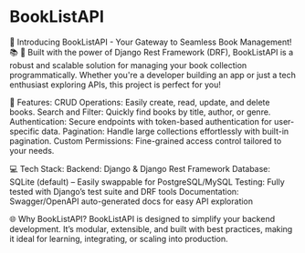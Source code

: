 # BookListAPI
🚀 Introducing BookListAPI - Your Gateway to Seamless Book Management! 📚
🔗 Built with the power of Django Rest Framework (DRF), BookListAPI is a robust and scalable solution for managing your book collection programmatically. Whether you're a developer building an app or just a tech enthusiast exploring APIs, this project is perfect for you!

🌟 Features:
CRUD Operations: Easily create, read, update, and delete books.
Search and Filter: Quickly find books by title, author, or genre.
Authentication: Secure endpoints with token-based authentication for user-specific data.
Pagination: Handle large collections effortlessly with built-in pagination.
Custom Permissions: Fine-grained access control tailored to your needs.


💻 Tech Stack:
Backend: Django & Django Rest Framework
Database: SQLite (default) – Easily swappable for PostgreSQL/MySQL
Testing: Fully tested with Django’s test suite and DRF tools
Documentation: Swagger/OpenAPI auto-generated docs for easy API exploration



🌐 Why BookListAPI?
BookListAPI is designed to simplify your backend development. It’s modular, extensible, and built with best practices, making it ideal for learning, integrating, or scaling into production.
